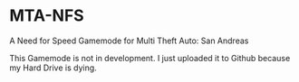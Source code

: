 MTA-NFS
=======

A Need for Speed Gamemode for Multi Theft Auto: San Andreas

This Gamemode is not in development. I just uploaded it to Github because my Hard Drive is dying.
